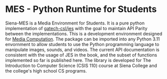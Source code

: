 # MES - Python Runtime for Students
Siena-MES is a Media Environment for Students. It is a pure python implementation of [gatech-csl/jes]([https://github.com/vuejs/vue](https://github.com/gatech-csl/jes)) with the goal to maintain API Parity between the implementations. This is a development environment designed for [Media Computation](http://web.eecs.umich.edu/~mjguz/mediacomp/mediaComp-teach/). The package can be imported into any Python 3.11 envornment to allow students to use the Python programming language to manipulate images, sounds, and videos. 
The current API documentation is consistent with the usage of JES in the book, and the subset of functions implemented so far is published here.
The library is developed for The Introduction to Computer Science (CSIS 110) course at Siena College and the college's high school CS programs. 

